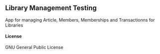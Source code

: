 ## Library Management Testing

App for managing Article, Members, Memberships and Transactionns for Libraries

#### License

GNU General Public License
